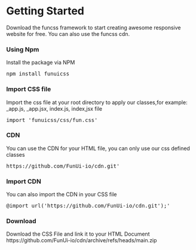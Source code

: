 <h1>Getting Started</h1>
Download the funcss framework to start creating awesome responsive website for free.
You can also use the funcss cdn.

<h3>Using Npm</h3>
Install the package via NPM

<pre>
npm install funuicss
</pre>

<h3>Import CSS file</h3>
Import the css file at your root directory to apply our classes,for example: _app.js, _app.jsx, index.js, index,jsx file

<pre>
import 'funuicss/css/fun.css'
</pre>

<h3>CDN</h3>
You can use the CDN for your HTML file, you can only use our css defined classes

<pre>
https://github.com/FunUi-io/cdn.git'
</pre>

<h3>Import CDN</h3>
You can also import the CDN in your CSS file

<pre>
@import url('https://github.com/FunUi-io/cdn.git');'
</pre>

<h3>Download</h3>
Download the CSS File and link it to your HTML Document
https://github.com/FunUi-io/cdn/archive/refs/heads/main.zip
<link rel="stylesheet" href="./css/fun.css">
